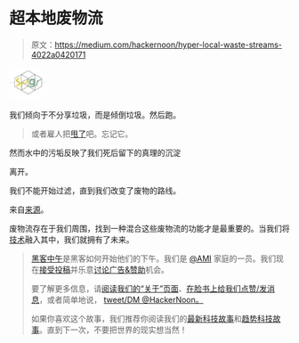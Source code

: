 # 超本地废物流

> 原文：<https://medium.com/hackernoon/hyper-local-waste-streams-4022a0420171>

![](img/652f0c93300d5159f1677003881c361d.png)

我们倾向于不分享垃圾，而是倾倒垃圾。然后跑。

> 或者雇人把[甩了](https://www.youtube.com/watch?v=Y6LzB6rMDtA)吧。忘记它。

然而水中的污垢反映了我们死后留下的真理的沉淀

离开。

我们不能开始过滤，直到我们改变了废物的路线。

来自[来源](https://www.google.com/search?q=waste+water+fountains&rlz=1C5CHFA_enUS563US563&source=lnms&tbm=isch&sa=X&ved=0ahUKEwimpp3agbXKAhWG4D4KHbN_BVAQ_AUICCgC&biw=1630&bih=812#tbm=isch&q=duchamp+fountain&imgrc=ArXuB0Vlr8sHHM%3A)。

废物流存在于我们周围，找到一种混合这些废物流的功能才是最重要的。当我们将[技术](http://www.solarwater.com/)融入其中，我们就拥有了未来。

> [黑客中午](http://bit.ly/Hackernoon)是黑客如何开始他们的下午。我们是 [@AMI](http://bit.ly/atAMIatAMI) 家庭的一员。我们现在[接受投稿](http://bit.ly/hackernoonsubmission)并乐意[讨论广告&赞助](mailto:partners@amipublications.com)机会。
> 
> 要了解更多信息，请[阅读我们的“关于”页面](https://goo.gl/4ofytp)、[在脸书上给我们点赞/发消息](http://bit.ly/HackernoonFB)，或者简单地说， [tweet/DM @HackerNoon。](https://goo.gl/k7XYbx)
> 
> 如果你喜欢这个故事，我们推荐你阅读我们的[最新科技故事](http://bit.ly/hackernoonlatestt)和[趋势科技故事](https://hackernoon.com/trending)。直到下一次，不要把世界的现实想当然！